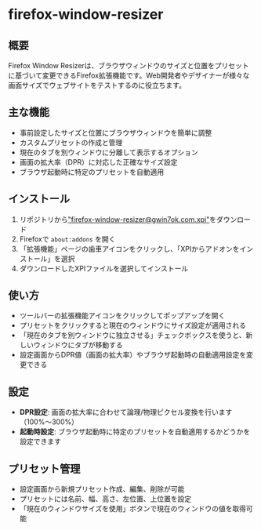# firefox-window-resizer

## 概要

Firefox Window Resizerは、ブラウザウィンドウのサイズと位置をプリセットに基づいて変更できるFirefox拡張機能です。Web開発者やデザイナーが様々な画面サイズでウェブサイトをテストするのに役立ちます。

## 主な機能

- 事前設定したサイズと位置にブラウザウィンドウを簡単に調整
- カスタムプリセットの作成と管理
- 現在のタブを別ウィンドウに分離して表示するオプション
- 画面の拡大率（DPR）に対応した正確なサイズ設定
- ブラウザ起動時に特定のプリセットを自動適用

## インストール

1. リポジトリから["firefox-window-resizer@gwin7ok.com.xpi"](https://github.com/gwin7ok/firefox-window-resizer/raw/refs/heads/main/firefox-window-resizer@gwin7ok.com.xpi)をダウンロード
2. Firefoxで `about:addons` を開く
3. 「拡張機能」ページの歯車アイコンをクリックし、「XPIからアドオンをインストール」を選択
4. ダウンロードしたXPIファイルを選択してインストール

## 使い方

- ツールバーの拡張機能アイコンをクリックしてポップアップを開く
- プリセットをクリックすると現在のウィンドウにサイズ設定が適用される
- 「現在のタブを別ウィンドウに独立させる」チェックボックスを使うと、新しいウィンドウにタブが移動する
- 設定画面からDPR値（画面の拡大率）やブラウザ起動時の自動適用設定を変更できる

## 設定

- **DPR設定**: 画面の拡大率に合わせて論理/物理ピクセル変換を行います（100%〜300%）
- **起動時設定**: ブラウザ起動時に特定のプリセットを自動適用するかどうかを設定できます

## プリセット管理

- 設定画面から新規プリセット作成、編集、削除が可能
- プリセットには名前、幅、高さ、左位置、上位置を設定
- 「現在のウィンドウサイズを使用」ボタンで現在のウィンドウの値を取得可能

